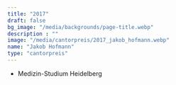 ```yaml
---
title: "2017"
draft: false
bg_image: "/media/backgrounds/page-title.webp"
description : ""
image: "/media/cantorpreis/2017_jakob_hofmann.webp"
name: "Jakob Hofmann"
type: "cantorpreis"
---
```


- Medizin-Studium Heidelberg
